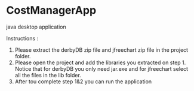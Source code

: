 # CostManagerApp
java desktop application

Instructions :
1. Please extract the derbyDB zip file and jfreechart zip file in the project folder.
2. Please open the project and add the libraries you extracted on step 1. Notice that for derbyDB you only need jar.exe and for jfreechart select all the files in the lib folder.
3. After tou complete step 1&2 you can run the application
